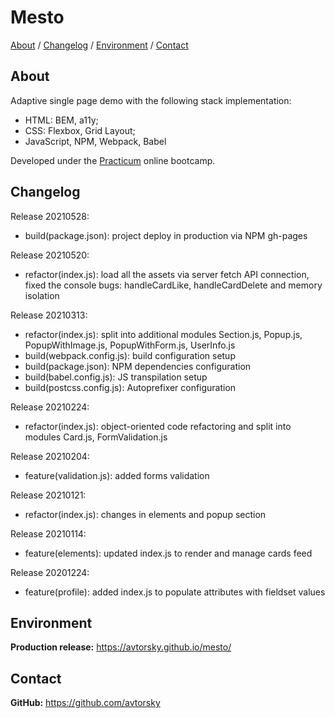 # Mesto

[About](#about) /
[Changelog](#changelog) /
[Environment](#environment) /
[Contact](#contact)

## About
Adaptive single page demo with the following stack implementation:
* HTML: BEM, a11y;
* CSS: Flexbox, Grid Layout;
* JavaScript, NPM, Webpack, Babel

Developed under the [Practicum](https://practicum.yandex.com/web/) online bootcamp.

## Changelog
Release 20210528:
* build(package.json): project deploy in production via NPM gh-pages 

Release 20210520:
* refactor(index.js): load all the assets via server fetch API connection, fixed the console bugs: handleCardLike, handleCardDelete and memory isolation

Release 20210313:
* refactor(index.js): split into additional modules Section.js, Popup.js, PopupWithImage.js, PopupWithForm.js, UserInfo.js
* build(webpack.config.js): build configuration setup
* build(package.json): NPM dependencies configuration
* build(babel.config.js): JS transpilation setup
* build(postcss.config.js): Autoprefixer configuration

Release 20210224:
* refactor(index.js): object-oriented code refactoring and split into modules Card.js, FormValidation.js

Release 20210204:
* feature(validation.js): added forms validation

Release 20210121:
* refactor(index.js): changes in elements and popup section

Release 20210114:
* feature(elements): updated index.js to render and manage cards feed

Release 20201224:
* feature(profile): added index.js to populate attributes with fieldset values

## Environment
__Production release:__ <a href="https://avtorsky.github.io/mesto/" target="_blank">https://avtorsky.github.io/mesto/</a>

## Contact
__GitHub:__ <a href="https://github.com/avtorsky" target="_blank">https://github.com/avtorsky</a>
